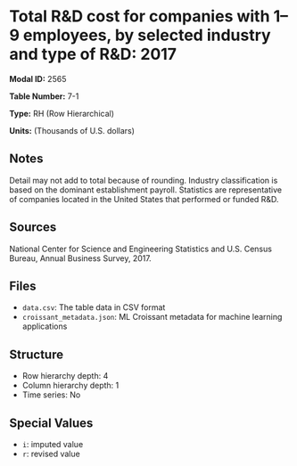 # Total R&D cost for companies with 1–9 employees, by selected industry and type of R&D: 2017

**Modal ID:** 2565

**Table Number:** 7-1

**Type:** RH (Row Hierarchical)

**Units:** (Thousands of U.S. dollars)

## Notes

Detail may not add to total because of rounding. Industry classification is based on the dominant establishment payroll. Statistics are representative of companies located in the United States that performed or funded R&D.

## Sources

National Center for Science and Engineering Statistics and U.S. Census Bureau, Annual Business Survey, 2017.

## Files

- `data.csv`: The table data in CSV format
- `croissant_metadata.json`: ML Croissant metadata for machine learning applications

## Structure

- Row hierarchy depth: 4
- Column hierarchy depth: 1
- Time series: No

## Special Values

- `i`: imputed value
- `r`: revised value
